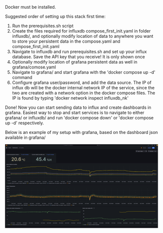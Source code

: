 Docker must be installed.

Suggested order of setting up this stack first time:

1. Run the prerequisites.sh script
2. Create the files required for influxdb compose_first_init.yaml in folder influxdb/, and optionally modify location of data to anywhere you want to store your persistent data in the compose.yaml and compose_first_init.yaml
2. Navigate to influxdb and run prerequisites.sh and set up your influx database. Save the API key that you receive! It is only shown once
3. Optionally modify location of grafana persistent data as well in grafana/comose.yaml
4. Navigate to grafana/ and start grafana with the 'docker compose up -d' command
6. Configure grafana user/password, and add the data source. The IP of influx db will be the docker internal network IP of the service, since the two are created with a network option in the docker compose files. The IP is found by typing 'docker network inspect influxdb_nk'

Done! Now you can start sending data to influx and create dashboards in grafana. Easiest way to stop and start services is to navigate to either grafana/ or influxdb/ and run 'docker compose down' or 'docker compose up -d' respectively.

Below is an example of my setup with grafana, based on the dashboard json available in grafana/

![Picture of a grafana metrics dashboard](example.png)